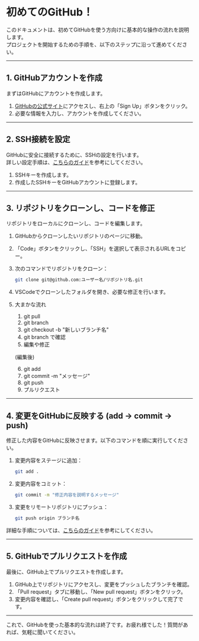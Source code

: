 # 初めてのGitHub！

このドキュメントは、初めてGitHubを使う方向けに基本的な操作の流れを説明します。  
プロジェクトを開始するための手順を、以下のステップに沿って進めてください。

---

## 1. GitHubアカウントを作成

まずはGitHubにアカウントを作成します。

1. [GitHubの公式サイト](https://github.com)にアクセスし、右上の「Sign Up」ボタンをクリック。
2. 必要な情報を入力し、アカウントを作成してください。

---

## 2. SSH接続を設定

GitHubに安全に接続するために、SSHの設定を行います。  
詳しい設定手順は、[こちらのガイド](https://www.kagoya.jp/howto/it-glossary/develop/github_ssh/)を参考にしてください。

1. SSHキーを作成します。
2. 作成したSSHキーをGitHubアカウントに登録します。

---

## 3. リポジトリをクローンし、コードを修正

リポジトリをローカルにクローンし、コードを編集します。

1. GitHubからクローンしたいリポジトリのページに移動。
2. 「Code」ボタンをクリックし、「SSH」を選択して表示されるURLをコピー。
3. 次のコマンドでリポジトリをクローン：
   ```bash
   git clone git@github.com:ユーザー名/リポジトリ名.git
   ```
4. VSCodeでクローンしたフォルダを開き、必要な修正を行います。
   
5. 大まかな流れ
   1. git pull
   2. git branch
   3. git checkout -b "新しいブランチ名"
   4. git branch で確認
   5. 編集や修正

   (編集後)

   6. git add
   7. git commit -m "メッセージ"
   8. git push
   9. プルリクエスト

---

## 4. 変更をGitHubに反映する (add -> commit -> push)

修正した内容をGitHubに反映させます。以下のコマンドを順に実行してください。

1. 変更内容をステージに追加：
   ```bash
   git add .
   ```
2. 変更内容をコミット：
   ```bash
   git commit -m "修正内容を説明するメッセージ"
   ```
3. 変更をリモートリポジトリにプッシュ：
   ```bash
   git push origin ブランチ名
   ```

詳細な手順については、[こちらのガイド](https://backlog.com/ja/git-tutorial/pull-request/05/)を参考にしてください。

---

## 5. GitHubでプルリクエストを作成

最後に、GitHub上でプルリクエストを作成します。

1. GitHub上でリポジトリにアクセスし、変更をプッシュしたブランチを確認。
2. 「Pull request」タブに移動し、「New pull request」ボタンをクリック。
3. 変更内容を確認し、「Create pull request」ボタンをクリックして完了です。

---

これで、GitHubを使った基本的な流れは終了です。お疲れ様でした！質問があれば、気軽に聞いてください。
